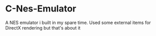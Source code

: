 # C-Nes-Emulator
A NES emulator i built in my spare time. Used some external items for DirectX rendering but that's about it
